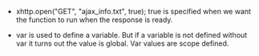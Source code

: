 * xhttp.open("GET", "ajax_info.txt", true);
true is specified when we want the function to run when the response is ready.


* var is used to define a variable. But if a variable is not defined without var it turns out the value is global.
Var values are scope defined. 